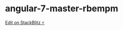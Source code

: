 # angular-7-master-rbempm

[Edit on StackBlitz ⚡️](https://stackblitz.com/edit/angular-7-master-rbempm)